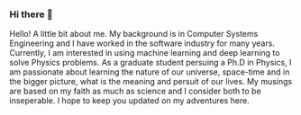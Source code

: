 ### Hi there 👋

Hello! A little bit about me. My background is in Computer Systems Engineering and I have worked in the software industry for many years. Currently, I am interested in using machine learning and deep learning to solve Physics problems. As a graduate student persuing a Ph.D in Physics, I am passionate about learning the nature of our universe, space-time and in the bigger picture, what is the meaning and persuit of our lives. My musings are based on my faith as much as science and I consider both to be inseperable. I hope to keep you updated on my adventures here.
<!--
**rafia17/rafia17** is a ✨ _special_ ✨ repository because its `README.md` (this file) appears on your GitHub profile.

Here are some ideas to get you started:

- 🔭 I’m currently working on ...
- 🌱 I’m currently learning ...
- 👯 I’m looking to collaborate on ...
- 🤔 I’m looking for help with ...
- 💬 Ask me about ...
- 📫 How to reach me: ...
- 😄 Pronouns: ...
- ⚡ Fun fact: ...
-->
